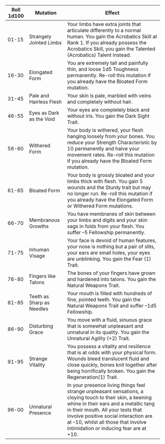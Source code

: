 | Roll 1d100 | Mutation  | Effect |
|---|---|---|
| 01-15 | Strangely Jointed Limbs | Your limbs have extra joints that articulate differently to a normal human. You gain the Acrobatics Skill at Rank 1. If you already possess the Acrobatics Skill, you gain the Talented (Acrobatics) Talent instead.  |
| 16-30 | Elongated Form | You are extremely tall and painfully thin, and loose 1d5 Toughness permanently. Re-roll this mutation if you already have the Bloated Form mutation.  |
| 31-45 | Pale and Hairless Flesh | Your skin is pale, marbled with veins and completely without hair.  |
| 46-55 | Eyes as Dark as the Void | Your eyes are completely black and without iris. You gain the Dark Sight Trait.  |
| 56-60 | Withered Form | Your body is withered, your flesh hanging loosely from your bones. You reduce your Strength Characteristic by 10 permanently and halve your movement rates. Re-roll this mutation if you already have the Bloated Form mutation.  |
| 61-65 | Bloated Form | Your body is grossly bloated and your limbs thick with flesh. You gain 5 wounds and the Sturdy trait but may no longer run. Re-roll this mutation if you already have the Elongated Form or Withered Form mutations.  |
| 66-70 | Membranous Growths | You have membranes of skin between your limbs and digits and your skin sags in folds from your flesh. You suffer –5 Fellowship permanently.  |
| 71-75 | Inhuman Visage | Your face is devoid of human features, your nose is nothing but a pair of slits, your ears are small holes, your eyes are unblinking. You gain the Fear (1) Trait.  |
| 76-80 | Fingers like Talons | The bones of your fingers have grown and hardened into talons. You gain the Natural Weapons Trait.  |
| 81-85 | Teeth as Sharp as Needles | Your mouth is filled with hundreds of fine, pointed teeth. You gain the Natural Weapons Trait and suffer –1d5 Fellowship.  |
| 86-90 | Disturbing Grace | You move with a fluid, sinuous grace that is somewhat unpleasant and unnatural in its quality. You gain the Unnatural Agility (+2) Trait.  |
| 91-95 | Strange Vitality | You possess a vitality and resilience that is at odds with your physical form. Wounds bleed translucent fluid and close quickly, bones knit together after being horrifically broken. You gain the Regeneration(1) Trait.  |
| 96-00 | Unnatural Presence | In your presence living things feel strange unpleasant sensations, a cloying touch to their skin, a keening whine in their ears and a metallic tang in their mouth. All your tests that involve positive social interaction are at –10, whilst all those that involve intimidation or inducing fear are at +10. |
